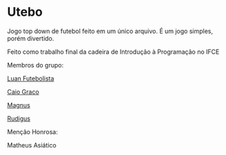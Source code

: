 # Utebo

Jogo top down de futebol feito em um único arquivo. É um jogo simples, porém divertido.

Feito como trabalho final da cadeira de Introdução à Programação no IFCE

Membros do grupo:

[Luan Futebolista](https://github.com/jose-luan19)

[Caio Graco](https://github.com/caio11pessoa)

[Magnus](https://github.com/MagnoCarta)

[Rudigus](https://github.com/Rudigus)

Menção Honrosa:

Matheus Asiático
